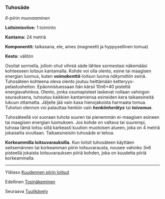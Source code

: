 ### Tuhosäde

*6-piirin muovaaminen*

**Loitsimisviive:** 1 toiminto

**Kantama:** 24 metriä

**Komponentit:** taikasana, ele, aines (magneetti ja hyppysellinen tomua)

**Kesto:** välitön

Osoitat sormella, jolloin ohut vihreä säde lähtee sormestasi näkemääsi kohteeseen loitsun kantamalla. Kohde voi olla olento, esine tai maagisen energian luomus, kuten ***voimakenttä***-loitsun luoma *näkymätön* seinä. Tuhosäteen kohteena oleva olento joutuu heittämään ketteryys-pelastusheiton. Epäonnistuessaan hän kärsii 10n6+40 pistettä energiavahinkoa. Olento, jonka osumapisteet laskevat nollaan vahingon seurauksena, tuhoutuu kaikkien kantamiensa esineiden kera taikaesineitä lukuun ottamatta. Jäljelle jää vain kasa hienojakoista harmaata tomua. Tuhotun olennon voi palauttaa henkiin vain ***henkiinherätys*** tai ***toivomus***.

Tuhosäteellä voi suoraan tuhota suuren tai pienemmän ei-maagisen esineen tai maagisen energian luomuksen. Jos kohde on valtava tai suurempi, tuhoaa tämä loitsu siitä karkeasti kuution muotoisen alueen, joka on 4 metriä jokaiselta sivultaan. Taikaesineisiin tuhosäde ei tehoa.

**Korkeammilla loitsuvarauksilla.** Kun loitsit tuhosäteen käyttäen seitsemännen tai korkeamman piirin loitsuvarausta, nousee vahinko 3n6 pisteellä jokaista loitsuvarauksen piiriä kohden, joka on kuudetta piiriä korkeammalla.

---

Ylätaso [Kuudennen piirin loitsut](6_piirin_loitsut)

Edellinen [Tosinäkeminen](Tosinäkeminen)

Seuraava [Tuulikävely](Tuulikävely)

